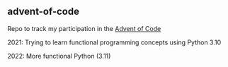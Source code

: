 ## advent-of-code
Repo to track my participation in the [Advent of Code](https://adventofcode.com/)

2021: Trying to learn functional programming concepts using Python 3.10

2022: More functional Python (3.11)
